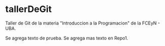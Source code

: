 # tallerDeGit

Taller de Git de la materia "Introduccion a la Programacion" de la FCEyN - UBA.

Se agrega texto de prueba.
Se agrega mas texto en Repo1.
